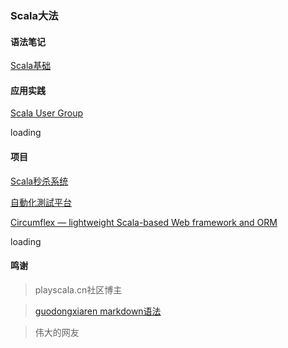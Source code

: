 ###  Scala大法 ###
 
#### 语法笔记 #### 

[Scala基础](https://github.com/jxnu-liguobin/Java-Learning-Summary/blob/master/src/cn/edu/jxnu/scala/basic/scalaBasic.md)

#### 应用实践 ####

[Scala User Group](https://github.com/jxnu-liguobin/csug)

loading

#### 项目 ####

[Scala秒杀系统](https://github.com/jxnu-liguobin/SpringBoot-SecKill-Scala)

[自動化測試平台](https://github.com/LightSwordSpringBoot/lightsword)

[Circumflex — lightweight Scala-based Web framework and ORM](https://github.com/jxnu-liguobin/circumflex)

loading

#### 鸣谢 ####

>playscala.cn社区博主

>[guodongxiaren markdown语法 ](https://github.com/guodongxiaren/README/blob/master/README.md)

>伟大的网友


